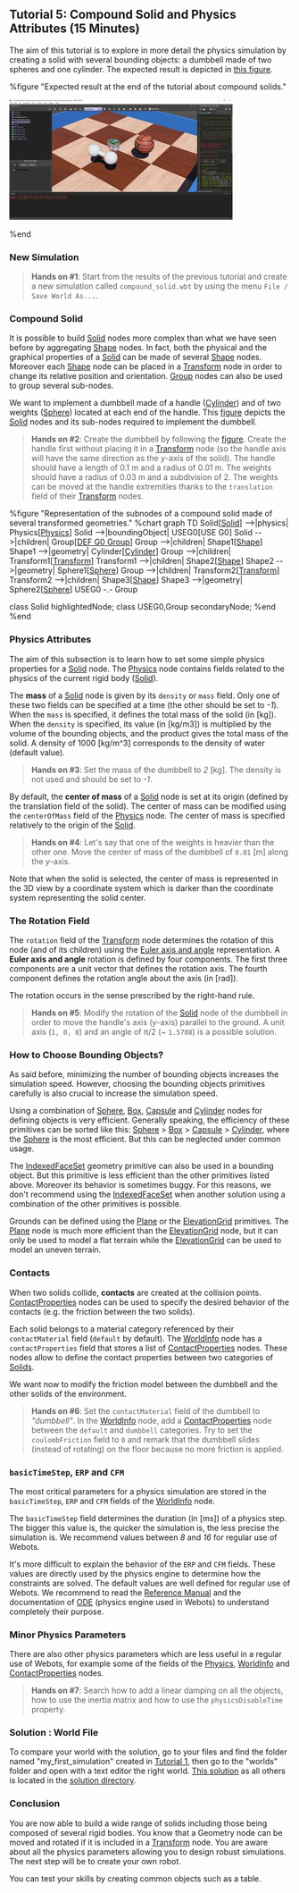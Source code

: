 ## Tutorial 5: Compound Solid and Physics Attributes (15 Minutes)

The aim of this tutorial is to explore in more detail the physics simulation by creating a solid with several bounding objects: a dumbbell made of two spheres and one cylinder.
The expected result is depicted in [this figure](#expected-result-at-the-end-of-the-tutorial-about-compound-solids).

%figure "Expected result at the end of the tutorial about compound solids."

![tutorial_dumbbell.png](images/tutorial_dumbbell.thumbnail.jpg)

%end

### New Simulation

> **Hands on #1**: Start from the results of the previous tutorial and create a new simulation called `compound_solid.wbt` by using the menu `File / Save World As...`.

### Compound Solid

It is possible to build [Solid](../reference/solid.md) nodes more complex than what we have seen before by aggregating [Shape](../reference/shape.md) nodes.
In fact, both the physical and the graphical properties of a [Solid](../reference/solid.md) can be made of several [Shape](../reference/shape.md) nodes.
Moreover each [Shape](../reference/shape.md) node can be placed in a [Transform](../reference/transform.md) node in order to change its relative position and orientation.
[Group](../reference/group.md) nodes can also be used to group several sub-nodes.

We want to implement a dumbbell made of a handle ([Cylinder](../reference/cylinder.md)) and of two weights ([Sphere](../reference/sphere.md)) located at each end of the handle.
This [figure](#representation-of-the-subnodes-of-a-compound-solid-made-of-several-transformed-geometries) depicts the [Solid](../reference/solid.md) nodes and its sub-nodes required to implement the dumbbell.

> **Hands on #2**: Create the dumbbell by following the [figure](#representation-of-the-subnodes-of-a-compound-solid-made-of-several-transformed-geometries).
Create the handle first without placing it in a [Transform](../reference/transform.md) node (so the handle axis will have the same direction as the *y*-axis of the solid).
The handle should have a length of 0.1 m and a radius of 0.01 m.
The weights should have a radius of 0.03 m and a subdivision of 2.
The weights can be moved at the handle extremities thanks to the `translation` field of their [Transform](../reference/transform.md) nodes.

%figure "Representation of the subnodes of a compound solid made of several transformed geometries."
%chart
graph TD
  Solid[[Solid](../reference/solid.md)] -->|physics| Physics[[Physics](../reference/physics.md)]
  Solid -->|boundingObject| USEG0[USE G0]
  Solid -->|children| Group[[DEF G0 Group](../reference/group.md)]
    Group -->|children| Shape1[[Shape](../reference/shape.md)]
      Shape1 -->|geometry| Cylinder[[Cylinder](../reference/cylinder.md)]
    Group -->|children| Transform1[[Transform](../reference/transform.md)]
      Transform1 -->|children| Shape2[[Shape](../reference/shape.md)]
        Shape2 -->|geometry| Sphere1[[Sphere](../reference/sphere.md)]
    Group -->|children| Transform2[[Transform](../reference/transform.md)]
      Transform2 -->|children| Shape3[[Shape](../reference/shape.md)]
        Shape3 -->|geometry| Sphere2[[Sphere](../reference/sphere.md)]
    USEG0 -.- Group

  class Solid highlightedNode;
  class USEG0,Group secondaryNode;
%end
%end

### Physics Attributes

The aim of this subsection is to learn how to set some simple physics properties for a [Solid](../reference/solid.md) node.
The [Physics](../reference/physics.md) node contains fields related to the physics of the current rigid body ([Solid](../reference/solid.md)).

The **mass** of a [Solid](../reference/solid.md) node is given by its `density` or `mass` field.
Only one of these two fields can be specified at a time (the other should be set to *-1*).
When the `mass` is specified, it defines the total mass of the solid (in [kg]).
When the `density` is specified, its value (in [kg/m3]) is multiplied by the volume of the bounding objects, and the product gives the total mass of the solid.
A density of 1000 [kg/m^3] corresponds to the density of water (default value).

> **Hands on #3**: Set the mass of the dumbbell to *2* [kg].
The density is not used and should be set to *-1*.

By default, the **center of mass** of a [Solid](../reference/solid.md) node is set at its origin (defined by the translation field of the solid).
The center of mass can be modified using the `centerOfMass` field of the [Physics](../reference/physics.md) node.
The center of mass is specified relatively to the origin of the [Solid](../reference/solid.md).

> **Hands on #4**: Let's say that one of the weights is heavier than the other one.
Move the center of mass of the dumbbell of `0.01` [m] along the *y*-axis.

Note that when the solid is selected, the center of mass is represented in the 3D view by a coordinate system which is darker than the coordinate system representing the solid center.

### The Rotation Field

The `rotation` field of the [Transform](../reference/transform.md) node determines the rotation of this node (and of its children) using the [Euler axis and angle](https://en.wikipedia.org/wiki/Axis%E2%80%93angle_representation) representation.
A **Euler axis and angle** rotation is defined by four components.
The first three components are a unit vector that defines the rotation axis.
The fourth component defines the rotation angle about the axis (in [rad]).

The rotation occurs in the sense prescribed by the right-hand rule.

> **Hands on #5**: Modify the rotation of the [Solid](../reference/solid.md) node of the dumbbell in order to move the handle's axis (*y*-axis) parallel to the ground.
A unit axis (`1, 0, 0`) and an angle of &pi;/2 (~ `1.5708`) is a possible solution.

### How to Choose Bounding Objects?

As said before, minimizing the number of bounding objects increases the simulation speed.
However, choosing the bounding objects primitives carefully is also crucial to increase the simulation speed.

Using a combination of [Sphere](../reference/sphere.md), [Box](../reference/box.md), [Capsule](../reference/capsule.md) and [Cylinder](../reference/cylinder.md) nodes for defining objects is very efficient.
Generally speaking, the efficiency of these primitives can be sorted like this: [Sphere](../reference/sphere.md) > [Box](../reference/box.md) > [Capsule](../reference/capsule.md) > [Cylinder](../reference/cylinder.md), where the [Sphere](../reference/sphere.md) is the most efficient.
But this can be neglected under common usage.

The [IndexedFaceSet](../reference/indexedfaceset.md) geometry primitive can also be used in a bounding object.
But this primitive is less efficient than the other primitives listed above.
Moreover its behavior is sometimes buggy.
For this reasons, we don't recommend using the [IndexedFaceSet](../reference/indexedfaceset.md) when another solution using a combination of the other primitives is possible.

Grounds can be defined using the [Plane](../reference/plane.md) or the [ElevationGrid](../reference/elevationgrid.md) primitives.
The [Plane](../reference/plane.md) node is much more efficient than the [ElevationGrid](../reference/elevationgrid.md) node, but it can only be used to model a flat terrain while the [ElevationGrid](../reference/elevationgrid.md) can be used to model an uneven terrain.

### Contacts

When two solids collide, **contacts** are created at the collision points.
[ContactProperties](../reference/contactproperties.md) nodes can be used to specify the desired behavior of the contacts (e.g. the friction between the two solids).

Each solid belongs to a material category referenced by their `contactMaterial` field (`default` by default).
The [WorldInfo](../reference/worldinfo.md) node has a `contactProperties` field that stores a list of [ContactProperties](../reference/contactproperties.md) nodes.
These nodes allow to define the contact properties between two categories of [Solids](../reference/solid.md).

We want now to modify the friction model between the dumbbell and the other solids of the environment.

> **Hands on #6**: Set the `contactMaterial` field of the dumbbell to *"dumbbell"*.
In the [WorldInfo](../reference/worldinfo.md) node, add a [ContactProperties](../reference/contactproperties.md) node between the `default` and `dumbbell` categories.
Try to set the `coulombFriction` field to `0` and remark that the dumbbell slides (instead of rotating) on the floor because no more friction is applied.

### `basicTimeStep`, `ERP` and `CFM`

The most critical parameters for a physics simulation are stored in the `basicTimeStep`, `ERP` and `CFM` fields of the [WorldInfo](../reference/worldinfo.md) node.

The `basicTimeStep` field determines the duration (in [ms]) of a physics step.
The bigger this value is, the quicker the simulation is, the less precise the simulation is.
We recommend values between *8* and *16* for regular use of Webots.

It's more difficult to explain the behavior of the `ERP` and `CFM` fields.
These values are directly used by the physics engine to determine how the constraints are solved.
The default values are well defined for regular use of Webots.
We recommend to read the [Reference Manual](../reference/worldinfo.md) and the documentation of [ODE](http://ode-wiki.org/wiki/index.php?title=Manual) (physics engine used in Webots) to understand completely their purpose.

### Minor Physics Parameters

There are also other physics parameters which are less useful in a regular use of Webots, for example some of the fields of the [Physics](../reference/physics.md), [WorldInfo](../reference/worldinfo.md) and [ContactProperties](../reference/contactproperties.md) nodes.

> **Hands on #7**: Search how to add a linear damping on all the objects, how to use the inertia matrix and how to use the `physicsDisableTime` property.

### Solution : World File

To compare your world with the solution, go to your files and find the folder named "my_first_simulation" created in [Tutorial 1](tutorial-1-your-first-simulation-in-webots.md), then go to the "worlds" folder and open with a text editor the right world. [This solution](https://github.com/cyberbotics/webots/blob/master/projects/samples/tutorials/worlds/compound_solid.wbt) as all others is located in the [solution directory](https://github.com/cyberbotics/webots/blob/master/projects/samples/tutorials/worlds/).

### Conclusion

You are now able to build a wide range of solids including those being composed of several rigid bodies.
You know that a Geometry node can be moved and rotated if it is included in a [Transform](../reference/transform.md) node.
You are aware about all the physics parameters allowing you to design robust simulations.
The next step will be to create your own robot.

You can test your skills by creating common objects such as a table.

